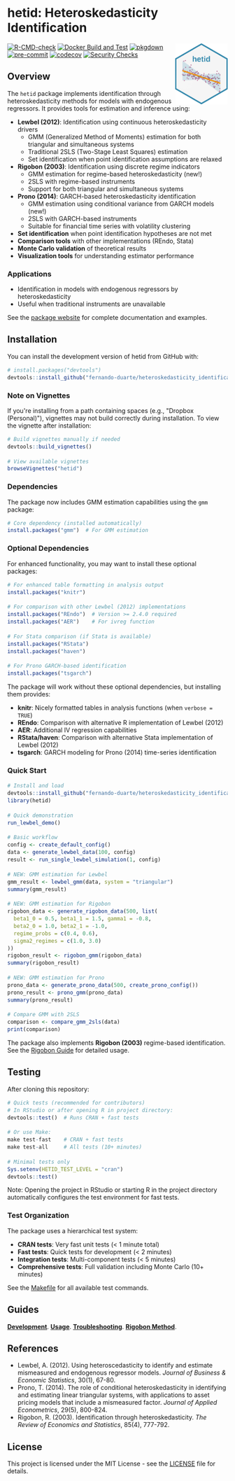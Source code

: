 # hetid: Heteroskedasticity Identification

<img src="inst/hex/hex.png" align="right" height="139.5" />

<!-- badges: start -->
[![R-CMD-check](https://github.com/fernando-duarte/heteroskedasticity_identification/actions/workflows/R-CMD-check.yml/badge.svg)](https://github.com/fernando-duarte/heteroskedasticity_identification/actions/workflows/R-CMD-check.yml)
[![Docker Build and Test](https://github.com/fernando-duarte/heteroskedasticity_identification/actions/workflows/docker.yml/badge.svg)](https://github.com/fernando-duarte/heteroskedasticity_identification/actions/workflows/docker.yml)
[![pkgdown](https://github.com/fernando-duarte/heteroskedasticity_identification/actions/workflows/pkgdown.yml/badge.svg)](https://github.com/fernando-duarte/heteroskedasticity_identification/actions/workflows/pkgdown.yml)
[![pre-commit](https://img.shields.io/badge/pre--commit-enabled-brightgreen?logo=pre-commit&logoColor=white)](https://github.com/pre-commit/pre-commit)
[![codecov](https://codecov.io/gh/fernando-duarte/heteroskedasticity_identification/graph/badge.svg?token=2PGQW4CZHL)](https://codecov.io/gh/fernando-duarte/heteroskedasticity_identification)
[![Security Checks](https://github.com/fernando-duarte/heteroskedasticity_identification/actions/workflows/r-security.yml/badge.svg)](https://github.com/fernando-duarte/heteroskedasticity_identification/actions/workflows/r-security.yml)
<!-- badges: end -->

## Overview

The `hetid` package implements identification through heteroskedasticity methods for models with endogenous regressors. It provides tools for estimation and inference using:

- **Lewbel (2012)**: Identification using continuous heteroskedasticity drivers
  - GMM (Generalized Method of Moments) estimation for both triangular and simultaneous systems
  - Traditional 2SLS (Two-Stage Least Squares) estimation
  - Set identification when point identification assumptions are relaxed
- **Rigobon (2003)**: Identification using discrete regime indicators
  - GMM estimation for regime-based heteroskedasticity (new!)
  - 2SLS with regime-based instruments
  - Support for both triangular and simultaneous systems
- **Prono (2014)**: GARCH-based heteroskedasticity identification
  - GMM estimation using conditional variance from GARCH models (new!)
  - 2SLS with GARCH-based instruments
  - Suitable for financial time series with volatility clustering
- **Set identification** when point identification hypotheses are not met
- **Comparison tools** with other implementations (REndo, Stata)
- **Monte Carlo validation** of theoretical results
- **Visualization tools** for understanding estimator performance

### Applications
- Identification in models with endogenous regressors by heteroskedasticity
- Useful when traditional instruments are unavailable

See the [package website](https://fernando-duarte.github.io/heteroskedasticity_identification/) for complete documentation and examples.

## Installation

You can install the development version of hetid from GitHub with:

```r
# install.packages("devtools")
devtools::install_github("fernando-duarte/heteroskedasticity_identification")
```

### Note on Vignettes

If you're installing from a path containing spaces (e.g., "Dropbox (Personal)"), vignettes may not build correctly during installation. To view the vignette after installation:

```r
# Build vignettes manually if needed
devtools::build_vignettes()

# View available vignettes
browseVignettes("hetid")
```

### Dependencies

The package now includes GMM estimation capabilities using the `gmm` package:

```r
# Core dependency (installed automatically)
install.packages("gmm")  # For GMM estimation
```

### Optional Dependencies

For enhanced functionality, you may want to install these optional packages:

```r
# For enhanced table formatting in analysis output
install.packages("knitr")

# For comparison with other Lewbel (2012) implementations
install.packages("REndo")  # Version >= 2.4.0 required
install.packages("AER")    # For ivreg function

# For Stata comparison (if Stata is available)
install.packages("RStata")
install.packages("haven")

# For Prono GARCH-based identification
install.packages("tsgarch")
```

The package will work without these optional dependencies, but installing them provides:
- **knitr**: Nicely formatted tables in analysis functions (when `verbose = TRUE`)
- **REndo**: Comparison with alternative R implementation of Lewbel (2012)
- **AER**: Additional IV regression capabilities
- **RStata/haven**: Comparison with alternative Stata implementation of Lewbel (2012)
- **tsgarch**: GARCH modeling for Prono (2014) time-series identification

### Quick Start

```r
# Install and load
devtools::install_github("fernando-duarte/heteroskedasticity_identification")
library(hetid)

# Quick demonstration
run_lewbel_demo()

# Basic workflow
config <- create_default_config()
data <- generate_lewbel_data(100, config)
result <- run_single_lewbel_simulation(1, config)

# NEW: GMM estimation for Lewbel
gmm_result <- lewbel_gmm(data, system = "triangular")
summary(gmm_result)

# NEW: GMM estimation for Rigobon
rigobon_data <- generate_rigobon_data(500, list(
  beta1_0 = 0.5, beta1_1 = 1.5, gamma1 = -0.8,
  beta2_0 = 1.0, beta2_1 = -1.0,
  regime_probs = c(0.4, 0.6),
  sigma2_regimes = c(1.0, 3.0)
))
rigobon_result <- rigobon_gmm(rigobon_data)
summary(rigobon_result)

# NEW: GMM estimation for Prono
prono_data <- generate_prono_data(500, create_prono_config())
prono_result <- prono_gmm(prono_data)
summary(prono_result)

# Compare GMM with 2SLS
comparison <- compare_gmm_2sls(data)
print(comparison)
```

The package also implements **Rigobon (2003)** regime-based identification. See the [Rigobon Guide](dev-guides/RIGOBON.md) for detailed usage.

## Testing

After cloning this repository:

```r
# Quick tests (recommended for contributors)
# In RStudio or after opening R in project directory:
devtools::test()  # Runs CRAN + fast tests

# Or use Make:
make test-fast    # CRAN + fast tests
make test-all     # All tests (10+ minutes)

# Minimal tests only
Sys.setenv(HETID_TEST_LEVEL = "cran")
devtools::test()
```

Note: Opening the project in RStudio or starting R in the project directory automatically configures the test environment for fast tests.

### Test Organization

The package uses a hierarchical test system:

- **CRAN tests**: Very fast unit tests (< 1 minute total)
- **Fast tests**: Quick tests for development (< 2 minutes)
- **Integration tests**: Multi-component tests (< 5 minutes)
- **Comprehensive tests**: Full validation including Monte Carlo (10+ minutes)

See the [Makefile](Makefile) for all available test commands.

## Guides

**[Development](dev-guides/DEVELOPMENT.md)**.
**[Usage](dev-guides/USAGE.md)**.
**[Troubleshooting](dev-guides/TROUBLESHOOTING.md)**.
**[Rigobon Method](dev-guides/RIGOBON.md)**.

## References

- Lewbel, A. (2012). Using heteroscedasticity to identify and estimate mismeasured and endogenous regressor models. *Journal of Business & Economic Statistics*, 30(1), 67-80.
- Prono, T. (2014). The role of conditional heteroskedasticity in identifying and estimating linear triangular systems, with applications to asset pricing models that include a mismeasured factor. *Journal of Applied Econometrics*, 29(5), 800-824.
- Rigobon, R. (2003). Identification through heteroskedasticity. *The Review of Economics and Statistics*, 85(4), 777-792.

## License

This project is licensed under the MIT License - see the [LICENSE](LICENSE) file for details.
